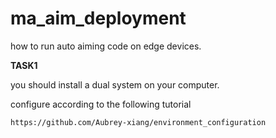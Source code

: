 # ma_aim_deployment
how to run auto aiming code on edge devices.

**TASK1**

you should install a dual system on your computer.

configure according to the following tutorial

```
https://github.com/Aubrey-xiang/environment_configuration
```
